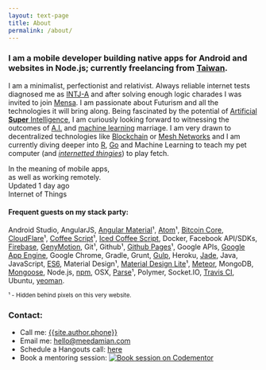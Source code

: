 ```yaml
---
layout: text-page
title: About
permalink: /about/
---
```


### I am a mobile<sup><small><i id="i-mobile" class="info mdi mdi-information-outline"></i></small></sup> developer building **native apps** for **Android** and **websites** in **Node.js**; currently freelancing from **<a target="_blank" id="location" href="https://goo.gl/maps/NamBYKMgKU12">Taiwan</a>**<sup><small><i id="i-geo" class="info mdi mdi-information-outline"></i></small></sup>.

I am a minimalist, perfectionist and relativist. Always reliable internet tests diagnosed me as [INTJ-A][intj] and after solving enough logic charades I was invited to join [Mensa][mensa]. I am passionate about Futurism and all the technologies it will bring along. Being fascinated by the potential of [Artificial **Super** Intelligence][asi], I am curiously looking forward to witnessing the outcomes of [A.I.][agi] and [machine learning][machine] marriage. I am very drawn to decentralized technologies like [Blockchain][bc] or [Mesh Networks][mesh] and I am currently diving deeper into [R][r], [Go][go] and Machine Learning to teach my pet computer (and&nbsp;<span id="i-iot" class="info">_[internetted thingies][iot]_</span>) to play fetch.

<div class="mdl-tooltip" for="i-mobile">In the meaning of mobile apps,<br>as well as working remotely.</div>
<div class="mdl-tooltip" for="i-geo">Updated <span id="locUpdated">1 day ago</span></div>
<div class="mdl-tooltip" for="i-iot">Internet of Things</div>


#### Frequent guests on **my stack** party:

Android Studio, AngularJS, [Angular Material][material]¹, [Atom][atom]¹, [Bitcoin Core][bitcoin], [CloudFlare][cloudflare]¹, [Coffee Script][coffee]¹, [Iced Coffee Script][iced], Docker, Facebook API/SDKs, [Firebase][firebase], [GenyMotion][geny], Git¹, Github¹, [Github Pages][gh-pages]¹, Google APIs, [Google App Engine][gae], Google Chrome, Gradle, Grunt, [Gulp][gulp], Heroku, [Jade][jade], Java, JavaScript, [ES6][es6], Material Design¹, [Material Design Lite][mdl]¹, [Meteor][meteor], MongoDB, [Mongoose][mongoose], Node.js, [npm][npm], OSX, [Parse][parse]¹, Polymer, Socket.IO, [Travis CI][travis], Ubuntu, [yeoman][yo].

<small>¹ - Hidden behind pixels on this very website.</small>


### Contact:
* Call me: <a id="phone" href="tel:{{site.author.phone}}" target="_blank">{{site.author.phone}}</a>
* Email me: <a href="mailto:hello@meedamian.com" target="_blank">hello@meedamian.com</a>
* Schedule a Hangouts call: [here][hang_]
* Book a mentoring session: [![Book session on Codementor][codementor_img]][codementor_url]

<script>
  function prettyDate(date) {
   // JavaScript Pretty Date
   // Copyright (c) 2011 John Resig (ejohn.org)
   // Licensed under the MIT and GPL licenses.

    var diff = (((new Date()).getTime() - date.getTime()) / 1000),
      day_diff = Math.floor(diff / 86400);

    if (isNaN(day_diff) || day_diff < 0 || day_diff >= 31)
      return;

    return day_diff == 0 && (
      diff < 60 && "just now" ||
      diff < 120 && "1 minute ago" ||
      diff < 3600 && Math.floor( diff / 60 ) + " minutes ago" ||
      diff < 7200 && "1 hour ago" ||
      diff < 86400 && Math.floor( diff / 3600 ) + " hours ago") ||
      day_diff == 1 && "Yesterday" ||
      day_diff < 7 && day_diff + " days ago" ||
      day_diff < 31 && Math.ceil( day_diff / 7 ) + " weeks ago";
  }
  function updateLink(id, href, text, repWith) {
    repWith = repWith || '';
    var a = document.getElementById(id);
    a.href = href.replace(/ /g, repWith);
    a.textContent = text;
  }
  window.setCurrentData = function(json) {
    // PHONE
    var phoneHref = 'tel:' + json.phone.replace(/ /g, '');
    updateLink('phone', phoneHref, json.phone);

    // LOCATION
    var mapsLink = 'https://maps.google.com/?q=';
    var query = [];
    if (json.location.country != null)
      query.push(json.location.country);

    if (json.location.city != null)
      query.push(json.location.city);

    var queryStr = query.join(', ').replace(/ /g, '+');

    updateLink('location', mapsLink + queryStr, json.location.country);

    // LOCATION UPDATED
    document.getElementById('locUpdated').textContent = prettyDate(new Date(json.location.updated));
  };
</script>
<script src="https://basic-data.parseapp.com/{{site.author.username}}?callback=setCurrentData"></script>

<!-- Description -->
[intj]: https://www.linkedin.com/pulse/5-reasons-intjs-best-employees-penelope-trunk
[mensa]: https://www.mensa.org/
[agi]: https://en.wikipedia.org/wiki/Artificial_general_intelligence
[asi]: http://waitbutwhy.com/2015/01/artificial-intelligence-revolution-1.html
[bc]: https://en.bitcoin.it/wiki/Block_chain
[mesh]: https://en.wikipedia.org/wiki/Mesh_networking
[r]: https://en.wikipedia.org/wiki/R_(programming_language)
[go]: https://golang.org/
[machine]: https://en.wikipedia.org/wiki/Machine_learning
[iot]: https://en.wikipedia.org/wiki/Internet_of_Things

<!-- Stack -->
[material]: https://material.angularjs.org/latest/
[atom]: https://atom.io/
[bitcoin]: https://github.com/bitcoin/bitcoin
[cloudflare]: https://www.cloudflare.com/
[coffee]: http://coffeescript.org/
[iced]: http://maxtaco.github.io/coffee-script/
[firebase]: https://www.firebase.com/
[geny]: https://www.genymotion.com/#!/
[gh-pages]: https://pages.github.com/
[gae]: https://cloud.google.com/appengine/
[gulp]: http://gulpjs.com/
[jade]: http://jade-lang.com/
[es6]: http://es6-features.org/
[mdl]: http://www.getmdl.io/
[meteor]: https://www.meteor.com/
[mongoose]: http://mongoosejs.com/
[npm]: https://www.npmjs.com/~meedamian
[parse]: https://www.parse.com/
[travis]: https://travis-ci.org/
[yo]: http://yeoman.io/

<!-- Contact -->
[hang_]: https://calendly.com/meedamian/30min
[codementor_img]: https://cdn.codementor.io/badges/book_session_github.svg
[codementor_url]: https://www.codementor.io/meedamian?utm_source=github&utm_medium=button&utm_term=meedamian&utm_campaign=github
